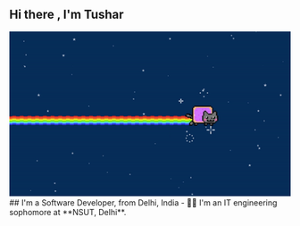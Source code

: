 ## Hi there , I'm Tushar 
<img src ="https://github.com/krim6ix/Tushar/blob/main/ezgif.com-gif-maker.gif">
## I'm a Software Developer, from Delhi, India
- 👨‍🎓 I'm an IT engineering sophomore at **NSUT, Delhi**.
